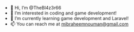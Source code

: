 - 👋 Hi, I’m @TheBl4z3r66
- 👀 I’m interested in coding and game development!
- 🌱 I’m currently learning game development and Laravel!
- 📫 You can reach me at mibraheemnouman@gmail.com

<!---
TheBl4z3r66/TheBl4z3r66 is a ✨ special ✨ repository because its `README.md` (this file) appears on your GitHub profile.
You can click the Preview link to take a look at your changes.
--->
